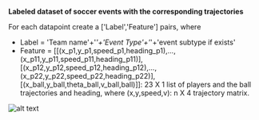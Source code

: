 **Labeled dataset of soccer events with the corresponding trajectories**


For each datapoint create a ['Label','Feature'] pairs, where
- Label = 'Team name'+'_'+'Event Type'+'_'+'event subtype if exists'
- Feature = [[(x_p1,y_p1,speed_p1,heading_p1),...,(x_p11,y_p11,speed_p11,heading_p11)],
[(x_p12,y_p12,speed_p12,heading_p12),...,(x_p22,y_p22,speed_p22,heading_p22)],[(x_ball,y_ball,theta_ball,v_ball,ball)]]: 
23 X 1 list of players and the ball trajectories and heading, where
(x,y,speed,v): n X 4 trajectory matrix. 

![alt text]([http://url/to/img.png](https://github.com/AhmadgAhmad/scr_data_prcsng/blob/master/OutputData/SoccerField.emf))
